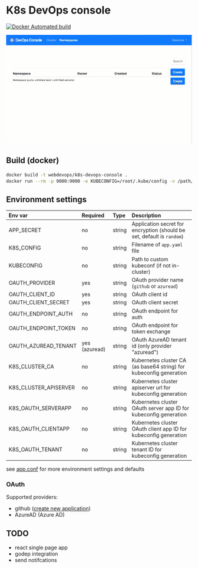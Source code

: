 # K8s DevOps console

[![Docker Automated build](https://img.shields.io/docker/automated/webdevops/k8s-devops-console.svg)](https://hub.docker.com/r/webdevops/k8s-devops-console/)

![K8s DevOps console](documentation/example.gif)

## Build (docker)

```bash
docker build -t webdevops/k8s-devops-console .
docker run --rm -p 9000:9000 -e KUBECONFIG=/root/.kube/config -v /path/to/your/kubeconfig:/root/.kube/config webdevops/k8s-devops-console
```

## Environment settings

| Env var               |Required       | Type     | Description                                                              |
|:----------------------|:--------------|:---------|:-------------------------------------------------------------------------|
| APP_SECRET            | no            | string   | Application secret for encryption (should be set, default is `random`)   |
| K8S_CONFIG            | no            | string   | Filename of `app.yaml` file                                              |
| KUBECONFIG            | no            | string   | Path to custom kubeconf (if not in-cluster)                              |
| OAUTH_PROVIDER        | yes           | string   | OAuth provider name (`github` or `azuread`)                              |
| OAUTH_CLIENT_ID       | yes           | string   | OAuth client id                                                          |
| OAUTH_CLIENT_SECRET   | yes           | string   | OAuth client secret                                                      |
| OAUTH_ENDPOINT_AUTH   | no            | string   | OAuth endpoint for auth                                                  |
| OAUTH_ENDPOINT_TOKEN  | no            | string   | OAuth endpoint for token exchange                                        |
| OAUTH_AZUREAD_TENANT  | yes (azuread) | string   | OAuth AzureAD tenant id (only provider "azuread")                        |
| K8S_CLUSTER_CA        | no            | string   | Kubernetes cluster CA (as base64 string) for kubeconfig generation       |
| K8S_CLUSTER_APISERVER | no            | string   | Kubernetes cluster apiserver url for kubeconfig generation               |
| K8S_OAUTH_SERVERAPP   | no            | string   | Kubernetes cluster OAuth server app ID for kubeconfig generation         |
| K8S_OAUTH_CLIENTAPP   | no            | string   | Kubernetes cluster OAuth client app ID  for kubeconfig generation        |
| K8S_OAUTH_TENANT      | no            | string   | Kubernetes cluster tenant ID for kubeconfig generation                   |


see [app.conf](conf/app.conf) for more environment settings and defaults

### OAuth

Supported providers:

- github ([create new application](https://github.com/settings/developers))
- AzureAD (Azure AD)

## TODO
- react single page app
- godep integration
- send notifcations
